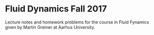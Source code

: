 Fluid Dynamics Fall 2017
===============================

Lecture notes and homework problems for the course in Fluid Fynamics given by Martin Greiner at Aarhus University.
